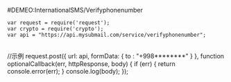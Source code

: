 #DEMEO:InternationalSMS/Verifyphonenumber 

    var request = require('request');
    var crypto = require('crypto');
    var api = "https://api.mysubmail.com/service/verifyphonenumber";


​    
    //示例
    request.post({
        url: api, 
        formData: {
            to : "+998********"
        }
    }, function optionalCallback(err, httpResponse, body) {
        if (err) {
            return console.error(err);
        }
        console.log(body);
    });